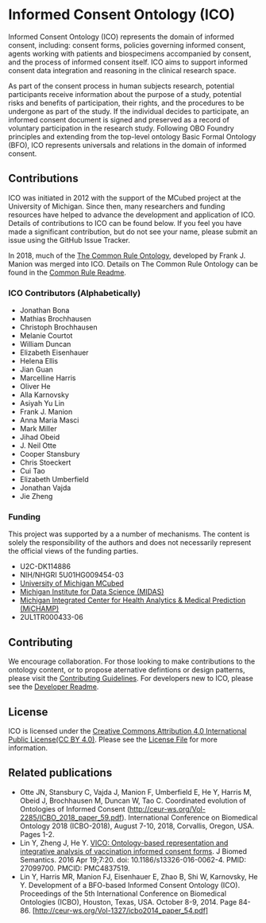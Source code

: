 # Informed Consent Ontology (ICO)
Informed Consent Ontology (ICO) represents the domain of informed consent, including: consent forms, policies governing informed consent, agents working with patients and biospecimens accompanied by consent, and the process of informed consent itself. ICO aims to support informed consent data integration and reasoning in the clinical research space.

As part of the consent process in human subjects research, potential participants receive information about the purpose of a study, potential risks and benefits of participation, their rights, and the procedures to be undergone as part of the study. If the individual decides to participate, an informed consent document is signed and preserved as a record of voluntary participation in the research study. Following OBO Foundry principles and extending from the top-level ontology Basic Formal Ontology (BFO), ICO represents universals and relations in the domain of informed consent.

## Contributions
ICO was initiated in 2012 with the support of the MCubed project at the University of Michigan. Since then, many researchers and funding resources have helped to advance the development and application of ICO. Details of contributions to ICO can be found below. If you feel you have made a significant contribution, but do not see your name, please submit an issue using the GitHub Issue Tracker.

In 2018, much of the [The Common Rule Ontology](https://github.com/CRO-ontology/CRO), developed by Frank J. Manion was merged into ICO. Details on The Common Rule Ontology can be found in the [Common Rule Readme](docs/COMMON_RULE_README.md).

### ICO Contributors (Alphabetically)
- Jonathan Bona
- Mathias Brochhausen
- Christoph Brochhausen
- Melanie Courtot
- William Duncan
- Elizabeth Eisenhauer
- Helena Ellis
- Jian Guan
- Marcelline Harris
- Oliver He
- Alla Karnovsky
- Asiyah Yu Lin
- Frank J. Manion
- Anna Maria Masci
- Mark Miller
- Jihad Obeid
- J. Neil Otte
- Cooper Stansbury
- Chris Stoeckert
- Cui Tao
- Elizabeth Umberfield
- Jonathan Vajda
- Jie Zheng

### Funding
This project was supported by a a number of mechanisms. The content is solely the responsibility of the authors and does not necessarily represent the official views of the funding parties.

- U2C-DK114886
- NIH/NHGRI 5U01HG009454-03
- [University of Michigan MCubed](https://mcubed.umich.edu/)
- [Michigan Institute for Data Science (MIDAS)](https://midas.umich.edu/)
- [Michigan Integrated Center for Health Analytics & Medical Prediction (MiCHAMP)](https://michamp.med.umich.edu/)
- 2UL1TR000433-06

## Contributing
We encourage collaboration. For those looking to make contributions to the ontology content, or to propose aternative defintions or design patterns, please visit the [Contributing Guidelines](CONTRIBUTING.md). For developers new to ICO, please see the [Developer Readme](src/ontology/README.md).

## License
ICO is licensed under the [Creative Commons Attribution 4.0 International Public License\(CC BY 4.0\)](https://creativecommons.org/licenses/by/4.0/legalcode). Please see the [License File](LICENSE.txt) for more information.

## Related publications
- Otte JN, Stansbury C, Vajda J, Manion F, Umberfield E, He Y, Harris M, Obeid J, Brochhausen M, Duncan W, Tao C. Coordinated evolution of Ontologies of Informed Consent (http://ceur-ws.org/Vol-2285/ICBO_2018_paper_59.pdf). International Conference on Biomedical Ontology 2018 (ICBO-2018), August 7-10, 2018, Corvallis, Oregon, USA. Pages 1-2.
- Lin Y, Zheng J, He Y. [VICO: Ontology-based representation and integrative analysis of vaccination informed consent forms](https://jbiomedsem.biomedcentral.com/articles/10.1186/s13326-016-0062-4). J Biomed Semantics. 2016 Apr 19;7:20. doi: 10.1186/s13326-016-0062-4. PMID: 27099700. PMCID: PMC4837519.
- Lin Y, Harris MR, Manion FJ, Eisenhauer E, Zhao B, Shi W, Karnovsky, He Y. Development of a BFO-based Informed Consent Ontology (ICO). Proceedings of the 5th International Conference on Biomedical Ontologies (ICBO), Houston, Texas, USA. October 8-9, 2014. Page 84-86. [http://ceur-ws.org/Vol-1327/icbo2014_paper_54.pdf]
